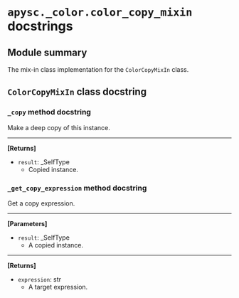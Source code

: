 # `apysc._color.color_copy_mixin` docstrings

## Module summary

The mix-in class implementation for the `ColorCopyMixIn` class.

## `ColorCopyMixIn` class docstring

### `_copy` method docstring

Make a deep copy of this instance.<hr>

**[Returns]**

- `result`: _SelfType
  - Copied instance.

### `_get_copy_expression` method docstring

Get a copy expression.<hr>

**[Parameters]**

- `result`: _SelfType
  - A copied instance.

<hr>

**[Returns]**

- `expression`: str
  - A target expression.